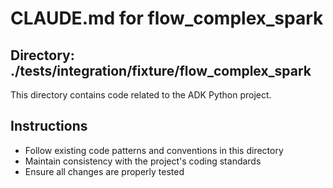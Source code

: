 # CLAUDE.md for flow_complex_spark

## Directory: ./tests/integration/fixture/flow_complex_spark

This directory contains code related to the ADK Python project.

## Instructions
- Follow existing code patterns and conventions in this directory
- Maintain consistency with the project's coding standards
- Ensure all changes are properly tested
